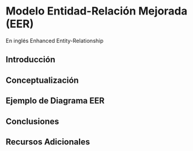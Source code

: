 # Modelo Entidad-Relación Mejorada (EER)

En inglés Enhanced Entity-Relationship

## Introducción

## Conceptualización

## Ejemplo de Diagrama EER



## Conclusiones


## Recursos Adicionales


